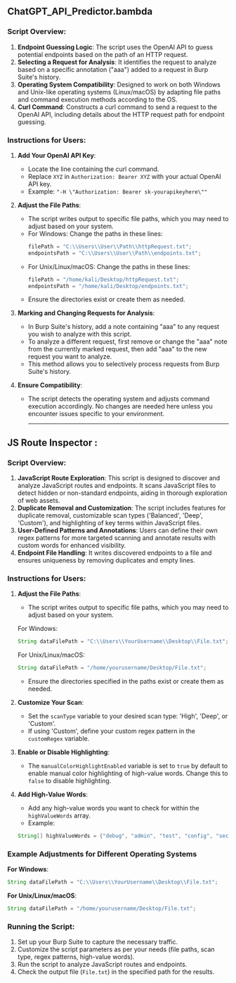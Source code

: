 ## ChatGPT_API_Predictor.bambda

### Script Overview:
1. **Endpoint Guessing Logic**: The script uses the OpenAI API to guess potential endpoints based on the path of an HTTP request.
2. **Selecting a Request for Analysis**: It identifies the request to analyze based on a specific annotation ("aaa") added to a request in Burp Suite's history.
3. **Operating System Compatibility**: Designed to work on both Windows and Unix-like operating systems (Linux/macOS) by adapting file paths and command execution methods according to the OS.
4. **Curl Command**: Constructs a curl command to send a request to the OpenAI API, including details about the HTTP request path for endpoint guessing.

### Instructions for Users:
1. **Add Your OpenAI API Key**:
   - Locate the line containing the curl command.
   - Replace `XYZ` in `Authorization: Bearer XYZ` with your actual OpenAI API key.
   - Example: `"-H \"Authorization: Bearer sk-yourapikeyhere\""`

2. **Adjust the File Paths**:
   - The script writes output to specific file paths, which you may need to adjust based on your system.
   - For Windows: Change the paths in these lines:
     ```java
     filePath = "C:\\Users\\User\\Path\\httpRequest.txt";
     endpointsPath = "C:\\Users\\User\\Path\\endpoints.txt";
     ```
   - For Unix/Linux/macOS: Change the paths in these lines:
     ```java
     filePath = "/home/kali/Desktop/httpRequest.txt";
     endpointsPath = "/home/kali/Desktop/endpoints.txt";
     ```
   - Ensure the directories exist or create them as needed.

3. **Marking and Changing Requests for Analysis**:
   - In Burp Suite's history, add a note containing "aaa" to any request you wish to analyze with this script.
   - To analyze a different request, first remove or change the "aaa" note from the currently marked request, then add "aaa" to the new request you want to analyze.
   - This method allows you to selectively process requests from Burp Suite's history.

4. **Ensure Compatibility**:
   - The script detects the operating system and adjusts command execution accordingly. No changes are needed here unless you encounter issues specific to your environment.
  
     _____________________
     
## JS Route Inspector :


### Script Overview:
1. **JavaScript Route Exploration**: This script is designed to discover and analyze JavaScript routes and endpoints. It scans JavaScript files to detect hidden or non-standard endpoints, aiding in thorough exploration of web assets.
2. **Duplicate Removal and Customization**: The script includes features for duplicate removal, customizable scan types ('Balanced', 'Deep', 'Custom'), and highlighting of key terms within JavaScript files.
3. **User-Defined Patterns and Annotations**: Users can define their own regex patterns for more targeted scanning and annotate results with custom words for enhanced visibility.
4. **Endpoint File Handling**: It writes discovered endpoints to a file and ensures uniqueness by removing duplicates and empty lines.

### Instructions for Users:

1. **Adjust the File Paths**:
   - The script writes output to specific file paths, which you may need to adjust based on your system.
   
   For Windows:
   ```java
   String dataFilePath = "C:\\Users\\YourUsername\\Desktop\\File.txt";
   ```
   
   For Unix/Linux/macOS:
   ```java
   String dataFilePath = "/home/yourusername/Desktop/File.txt";
   ```
   - Ensure the directories specified in the paths exist or create them as needed.

2. **Customize Your Scan**:
   - Set the `scanType` variable to your desired scan type: 'High', 'Deep', or 'Custom'.
   - If using 'Custom', define your custom regex pattern in the `customRegex` variable.

3. **Enable or Disable Highlighting**:
   - The `manualColorHighlightEnabled` variable is set to `true` by default to enable manual color highlighting of high-value words. Change this to `false` to disable highlighting.

4. **Add High-Value Words**:
   - Add any high-value words you want to check for within the `highValueWords` array.
   - Example:
   ```java
   String[] highValueWords = {"debug", "admin", "test", "config", "secret", "token"};
   ```

### Example Adjustments for Different Operating Systems

**For Windows**:
```java
String dataFilePath = "C:\\Users\\YourUsername\\Desktop\\File.txt";
```

**For Unix/Linux/macOS**:
```java
String dataFilePath = "/home/yourusername/Desktop/File.txt";
```

### Running the Script:
1. Set up your Burp Suite to capture the necessary traffic.
2. Customize the script parameters as per your needs (file paths, scan type, regex patterns, high-value words).
3. Run the script to analyze JavaScript routes and endpoints.
4. Check the output file (`File.txt`) in the specified path for the results.

